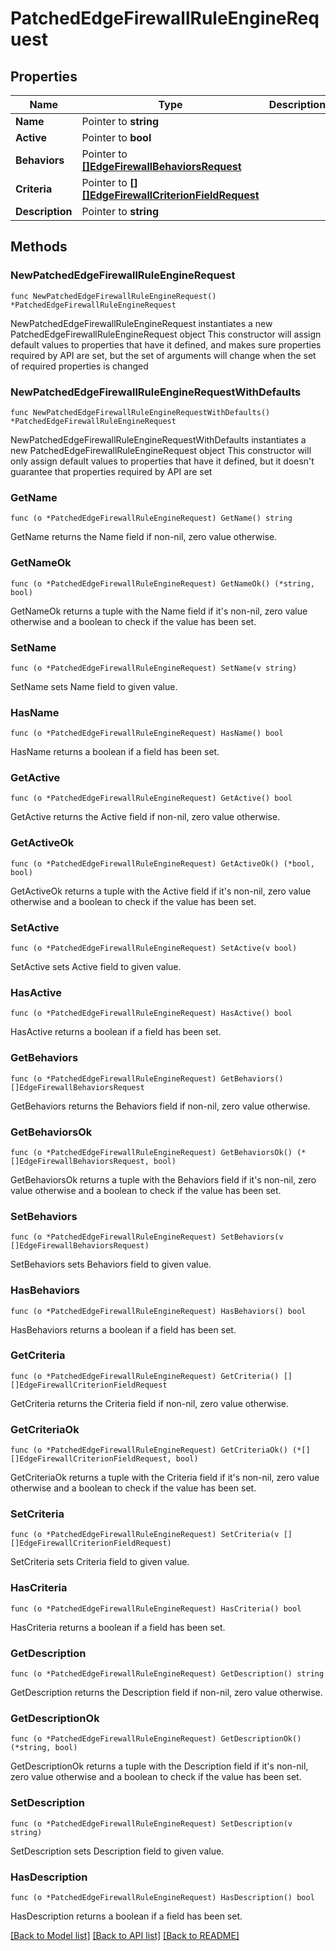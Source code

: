 # PatchedEdgeFirewallRuleEngineRequest

## Properties

Name | Type | Description | Notes
------------ | ------------- | ------------- | -------------
**Name** | Pointer to **string** |  | [optional] 
**Active** | Pointer to **bool** |  | [optional] 
**Behaviors** | Pointer to [**[]EdgeFirewallBehaviorsRequest**](EdgeFirewallBehaviorsRequest.md) |  | [optional] 
**Criteria** | Pointer to [**[][]EdgeFirewallCriterionFieldRequest**]([]EdgeFirewallCriterionFieldRequest.md) |  | [optional] 
**Description** | Pointer to **string** |  | [optional] 

## Methods

### NewPatchedEdgeFirewallRuleEngineRequest

`func NewPatchedEdgeFirewallRuleEngineRequest() *PatchedEdgeFirewallRuleEngineRequest`

NewPatchedEdgeFirewallRuleEngineRequest instantiates a new PatchedEdgeFirewallRuleEngineRequest object
This constructor will assign default values to properties that have it defined,
and makes sure properties required by API are set, but the set of arguments
will change when the set of required properties is changed

### NewPatchedEdgeFirewallRuleEngineRequestWithDefaults

`func NewPatchedEdgeFirewallRuleEngineRequestWithDefaults() *PatchedEdgeFirewallRuleEngineRequest`

NewPatchedEdgeFirewallRuleEngineRequestWithDefaults instantiates a new PatchedEdgeFirewallRuleEngineRequest object
This constructor will only assign default values to properties that have it defined,
but it doesn't guarantee that properties required by API are set

### GetName

`func (o *PatchedEdgeFirewallRuleEngineRequest) GetName() string`

GetName returns the Name field if non-nil, zero value otherwise.

### GetNameOk

`func (o *PatchedEdgeFirewallRuleEngineRequest) GetNameOk() (*string, bool)`

GetNameOk returns a tuple with the Name field if it's non-nil, zero value otherwise
and a boolean to check if the value has been set.

### SetName

`func (o *PatchedEdgeFirewallRuleEngineRequest) SetName(v string)`

SetName sets Name field to given value.

### HasName

`func (o *PatchedEdgeFirewallRuleEngineRequest) HasName() bool`

HasName returns a boolean if a field has been set.

### GetActive

`func (o *PatchedEdgeFirewallRuleEngineRequest) GetActive() bool`

GetActive returns the Active field if non-nil, zero value otherwise.

### GetActiveOk

`func (o *PatchedEdgeFirewallRuleEngineRequest) GetActiveOk() (*bool, bool)`

GetActiveOk returns a tuple with the Active field if it's non-nil, zero value otherwise
and a boolean to check if the value has been set.

### SetActive

`func (o *PatchedEdgeFirewallRuleEngineRequest) SetActive(v bool)`

SetActive sets Active field to given value.

### HasActive

`func (o *PatchedEdgeFirewallRuleEngineRequest) HasActive() bool`

HasActive returns a boolean if a field has been set.

### GetBehaviors

`func (o *PatchedEdgeFirewallRuleEngineRequest) GetBehaviors() []EdgeFirewallBehaviorsRequest`

GetBehaviors returns the Behaviors field if non-nil, zero value otherwise.

### GetBehaviorsOk

`func (o *PatchedEdgeFirewallRuleEngineRequest) GetBehaviorsOk() (*[]EdgeFirewallBehaviorsRequest, bool)`

GetBehaviorsOk returns a tuple with the Behaviors field if it's non-nil, zero value otherwise
and a boolean to check if the value has been set.

### SetBehaviors

`func (o *PatchedEdgeFirewallRuleEngineRequest) SetBehaviors(v []EdgeFirewallBehaviorsRequest)`

SetBehaviors sets Behaviors field to given value.

### HasBehaviors

`func (o *PatchedEdgeFirewallRuleEngineRequest) HasBehaviors() bool`

HasBehaviors returns a boolean if a field has been set.

### GetCriteria

`func (o *PatchedEdgeFirewallRuleEngineRequest) GetCriteria() [][]EdgeFirewallCriterionFieldRequest`

GetCriteria returns the Criteria field if non-nil, zero value otherwise.

### GetCriteriaOk

`func (o *PatchedEdgeFirewallRuleEngineRequest) GetCriteriaOk() (*[][]EdgeFirewallCriterionFieldRequest, bool)`

GetCriteriaOk returns a tuple with the Criteria field if it's non-nil, zero value otherwise
and a boolean to check if the value has been set.

### SetCriteria

`func (o *PatchedEdgeFirewallRuleEngineRequest) SetCriteria(v [][]EdgeFirewallCriterionFieldRequest)`

SetCriteria sets Criteria field to given value.

### HasCriteria

`func (o *PatchedEdgeFirewallRuleEngineRequest) HasCriteria() bool`

HasCriteria returns a boolean if a field has been set.

### GetDescription

`func (o *PatchedEdgeFirewallRuleEngineRequest) GetDescription() string`

GetDescription returns the Description field if non-nil, zero value otherwise.

### GetDescriptionOk

`func (o *PatchedEdgeFirewallRuleEngineRequest) GetDescriptionOk() (*string, bool)`

GetDescriptionOk returns a tuple with the Description field if it's non-nil, zero value otherwise
and a boolean to check if the value has been set.

### SetDescription

`func (o *PatchedEdgeFirewallRuleEngineRequest) SetDescription(v string)`

SetDescription sets Description field to given value.

### HasDescription

`func (o *PatchedEdgeFirewallRuleEngineRequest) HasDescription() bool`

HasDescription returns a boolean if a field has been set.


[[Back to Model list]](../README.md#documentation-for-models) [[Back to API list]](../README.md#documentation-for-api-endpoints) [[Back to README]](../README.md)


